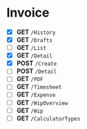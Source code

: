 # Invoice
- [X] **GET** `/History`
- [X] **GET** `/Drafts`
- [ ] **GET** `/List`
- [X] **GET** `/Detail`
- [X] **POST** `/Create`
- [ ] **POST** `/Detail`
- [ ] **GET** `/PDF`
- [ ] **GET** `/Timesheet`
- [ ] **GET** `/Expense`
- [ ] **GET** `/WipOverview`
- [ ] **GET** `/Wip`
- [ ] **GET** `/CalculatorTypes`